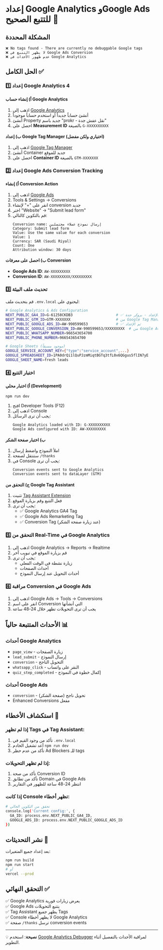 # إعداد Google Analytics وGoogle Ads للتتبع الصحيح 🎯

## المشكلة المحددة
```
❌ No tags found - There are currently no debuggable Google tags
❌ لا يظهر التتبع في Google Ads Conversion
❌ عدم ظهور الأحداث في Google Analytics
```

## الحل الكامل ✅

### 1️⃣ إعداد Google Analytics 4

#### أ) إنشاء حساب Google Analytics
1. اذهب إلى [Google Analytics](https://analytics.google.com/)
2. أنشئ حساباً جديداً أو استخدم حساباً موجوداً
3. أنشئ Property جديد باسم "prokr - نقل عفش جدة"
4. احصل على **Measurement ID** بالصيغة `G-XXXXXXXXXX`

#### ب) إعداد Google Tag Manager (اختياري ولكن مفضل)
1. اذهب إلى [Google Tag Manager](https://tagmanager.google.com/)
2. أنشئ Container جديد للموقع
3. احصل على **Container ID** بالصيغة `GTM-XXXXXXX`

### 2️⃣ إعداد Google Ads Conversion Tracking

#### أ) إنشاء Conversion Action
1. اذهب إلى [Google Ads](https://ads.google.com/)
2. Tools & Settings → Conversions
3. انقر على "+" لإنشاء conversion جديد
4. اختر "Website" → "Submit lead form"
5. قم بالتكوين كالتالي:
   ```
   Conversion name: إرسال نموذج عملاء محتملين
   Category: Submit lead form
   Value: Use the same value for each conversion
   Value: 1
   Currency: SAR (Saudi Riyal)
   Count: One
   Attribution window: 30 days
   ```

#### ب) احصل على معرفات Conversion
- **Google Ads ID**: `AW-XXXXXXXXX` 
- **Conversion ID**: `AW-XXXXXXXXX/XXXXXXXXX`

### 3️⃣ تحديث ملف البيئة

قم بتحديث ملف `.env.local` ليحتوي على:

```bash
# Google Analytics & Ads Configuration  
NEXT_PUBLIC_GA4_ID=G-61258CKDB3                    # ✅ تم الإعداد - بروكر جدة
NEXT_PUBLIC_GTM_ID=GTM-XXXXXXX                     # من Google Tag Manager (اختياري)
NEXT_PUBLIC_GOOGLE_ADS_ID=AW-990599653             # ✅ تم الإعداد
NEXT_PUBLIC_GOOGLE_CONVERSION_ID=AW-990599653/XXXXXXXXX  # من Google Ads Conversion
NEXT_PUBLIC_WHATSAPP_NUMBER=966543654700
NEXT_PUBLIC_PHONE_NUMBER=966543654700

# Google Sheets (موجود مسبقاً)
GOOGLE_SERVICE_ACCOUNT_KEY={"type":"service_account",...}
GOOGLE_SPREADSHEET_ID=1PA0drQi1lQuPJzmMiqtBGTq3tfL0x6QGgus5flIN7yE
GOOGLE_SHEET_NAME=fresh leads
```

### 4️⃣ اختبار التتبع

#### أ) اختبار محلي (Development)
```bash
npm run dev
```
1. افتح Developer Tools (F12)
2. اذهب إلى Console
3. يجب أن ترى الرسائل:
   ```
   Google Analytics loaded with ID: G-XXXXXXXXXX
   Google Ads configured with ID: AW-XXXXXXXXX
   ```

#### ب) اختبار صفحة الشكر
1. املأ النموذج واضغط إرسال
2. ستنتقل لصفحة `/thanks`
3. في Console يجب أن ترى:
   ```
   Conversion events sent to Google Analytics
   Conversion events sent to dataLayer (GTM)
   ```

#### ج) التحقق من Google Tag Assistant
1. تثبيت [Tag Assistant Extension](https://chrome.google.com/webstore/detail/tag-assistant-legacy-by/kejbdjndbnbjgmefkgdddjlbokphdefk)
2. فعل التتبع وقم بزيارة الموقع
3. يجب أن ترى:
   - ✅ Google Analytics GA4 Tag
   - ✅ Google Ads Remarketing Tag
   - ✅ Conversion Tag (عند زيارة صفحة الشكر)

### 5️⃣ التحقق من Real-Time في Google Analytics

1. اذهب إلى Google Analytics → Reports → Realtime
2. قم بزيارة الموقع في تبويب آخر
3. يجب أن ترى:
   - زيارة نشطة في الوقت الفعلي
   - أحداث الصفحات
   - أحداث التحويل عند إرسال النموذج

### 6️⃣ مراقبة Conversion في Google Ads

1. اذهب إلى Google Ads → Tools → Conversions
2. انقر على اسم Conversion التي أنشأتها
3. يجب أن ترى التحويلات تظهر خلال 24-48 ساعة

## الأحداث المتتبعة حالياً 📊

### أحداث Google Analytics
- `page_view` - زيارة الصفحات
- `lead_submit` - إرسال النموذج
- `conversion` - التحويل الناجح
- `whatsapp_click` - النقر على واتساب
- `quiz_step_completed` - إكمال خطوة في النموذج

### أحداث Google Ads
- `conversion` - تحويل ناجح (صفحة الشكر)
- Enhanced Conversions مفعل

## استكشاف الأخطاء 🔧

### إذا لم تظهر Tags في Tag Assistant:
1. تأكد من وجود القيم في `.env.local`
2. أعد تشغيل الخادم `npm run dev`
3. تأكد من عدم حظر Ad Blockers للـ tags

### إذا لم تظهر التحويلات:
1. تأكد من صحة Conversion ID
2. تأكد من تطابق Domain في Google Ads
3. انتظر 24-48 ساعة للظهور في التقارير

### إذا كانت Console تظهر أخطاء:
```bash
# تحقق من التكوين الحالي
console.log('Current config:', {
  GA_ID: process.env.NEXT_PUBLIC_GA4_ID,
  GOOGLE_ADS_ID: process.env.NEXT_PUBLIC_GOOGLE_ADS_ID
})
```

## نشر التحديثات 🚀

بعد إعداد جميع المتغيرات:

```bash
npm run build
npm run start
# أو
vercel --prod
```

## التحقق النهائي ✅

✅ Google Analytics يعرض زيارات فورية  
✅ Google Ads يتتبع التحويلات  
✅ Tag Assistant يظهر جميع Tags  
✅ Console لا يظهر أخطاء Google Analytics  
✅ صفحة `/thanks` ترسل conversion events  

---

💡 **نصيحة**: استخدم [Google Analytics Debugger](https://chrome.google.com/webstore/detail/google-analytics-debugger/jnkmfdileelhofjcijamephohjechhna) لمراقبة الأحداث بالتفصيل أثناء التطوير.
